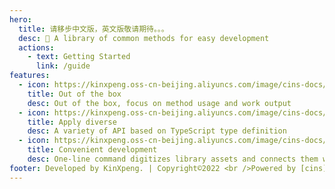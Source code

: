 ```yaml
---
hero:
  title: 请移步中文版，英文版敬请期待。。。
  desc: 📖 A library of common methods for easy development
  actions:
    - text: Getting Started
      link: /guide
features:
  - icon: https://kinxpeng.oss-cn-beijing.aliyuncs.com/image/cins-docs/out-of-box.png?versionId=CAEQOBiBgMCMkZG0mBgiIDVmMTgwNGEwNjRiYjQ4Njk4MWE5MDNjNjk5MTRjMzdi
    title: Out of the box
    desc: Out of the box, focus on method usage and work output
  - icon: https://kinxpeng.oss-cn-beijing.aliyuncs.com/image/cins-docs/apply-diverse.png?versionId=CAEQOBiBgICHkZG0mBgiIDdlNDRlM2Y3MmY4OTQ3MzdhZTQ1N2I3NDUwM2ZkMTEy
    title: Apply diverse
    desc: A variety of API based on TypeScript type definition
  - icon: https://kinxpeng.oss-cn-beijing.aliyuncs.com/image/cins-docs/conv-dev.png?versionId=CAEQOBiBgMCNkZG0mBgiIGViODY1Y2E3NDFlZTQzODdhZTI5ZTkxMjcxNDljMTYy
    title: Convenient development
    desc: One-line command digitizes library assets and connects them with downstream productivity tools
footer: Developed by KinXpeng. | Copyright©2022 <br />Powered by [cins](https://docs.cins.cc)
---
```

